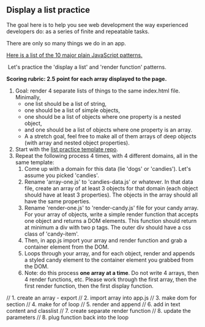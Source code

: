 ## Display a list practice

The goal here is to help you see web development the way experienced developers do: as a series of finite and repeatable tasks.

There are only so many things we do in an app.

[Here is a list of the 10 major plain JavaScript patterns.](https://github.com/alchemycodelab/module-one-curriculum-base/blob/main/PATTERNS.md)

 Let's practice the 'display a list' and 'render function' patterns.

**Scoring rubric: 2.5 point for each array displayed to the page.**

1.  Goal: render 4 separate lists of things to the same index.html file. Minimally,
    *   one list should be a list of string,
    *   one should be a list of simple objects,
    *   one should be a list of objects where one property is a nested object,
    *   and one should be a list of objects where one property is an array.
    *   A a stretch goal, feel free to make all of them arrays of deep objects (with array and nested object properties).
2.  Start with the [list practice template repo](https://github.com/alchemycodelab/display-a-list-practice).
3.  Repeat the following process 4 times, with 4 different domains, all in the same template:
    1.  Come up with a domain for this data (lie 'dogs' or 'candies'). Let's assume you picked 'candies'.
    2.  Rename 'array-one.js' to 'candies-data.js' or whatever. In that data file, create an array of at least 3 objects for that domain (each object should have at least 3 properties). The objects in the array should all have the same properties.
    3.  Rename 'render-one.js' to 'render-candy.js' file for your candy array. For your array of objects, write a simple render function that accepts one object and returns a DOM elements. This function should return at minimum a div with two p tags. The outer div should have a css class of 'candy-item'.
    4.  Then, in app.js import your array and render function and grab a container element from the DOM.
    5.  Loops through your array, and for each object, render and appends a styled candy element to the container element you grabbed from the DOM.
    6.  Note: do this process **one array at a time**. Do not write 4 arrays, then 4 render functions, etc. Please work through the first array, then the first render function, then the first display function.


// 1. create an array - export
// 2. import array into app.js
// 3. make dom for section
// 4. make for of loop
// 5. render and append
// 6. add in text content and classlist
// 7. create separate render function
// 8. update the parameters
// 8. plug function back into the loop